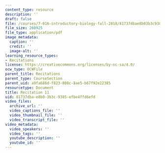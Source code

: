 ```yaml
---
content_type: resource
description: ''
draft: false
file: /courses/7-016-introductory-biology-fall-2018/81737dbae8b03b3c9385efbe4ffd6efd_MIT7_016F18rec11.pdf
file_size: 260925
file_type: application/pdf
image_metadata:
  caption: ''
  credit: ''
  image-alt: ''
learning_resource_types:
- Recitations
license: https://creativecommons.org/licenses/by-nc-sa/4.0/
ocw_type: OCWFile
parent_title: Recitations
parent_type: CourseSection
parent_uid: a9fa686d-f823-808c-8ae5-b67f92e22385
resourcetype: Document
title: Recitation 11
uid: 81737dba-e8b0-3b3c-9385-efbe4ffd6efd
video_files:
  archive_url: ''
  video_captions_file: ''
  video_thumbnail_file: ''
  video_transcript_file: ''
video_metadata:
  video_speakers: ''
  video_tags: ''
  youtube_description: ''
  youtube_id: ''
---
```


